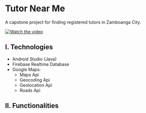 <h1>Tutor Near Me</h1>
<p>A capstone project for finding registered tutors in Zamboanga City.</p>

[![Watch the video](https://img.youtube.com/vi/y931iH0TO3E/default.jpg)](https://youtu.be/y931iH0TO3E)

<h2>I. Technologies</h2>
<ul>
  <li>Android Studio (Java)</li>
  <li>Firebase Realtime Database</li>
  <li>Google Maps: 
    <ul>
      <li>Maps Api</li>
      <li>Geocoding Api</li>
      <li>Geolocation Api</li>
      <li>Roads Api</li>
    </ul>
  </li>
</ul>

<h2>II. Functionalities</h2>








